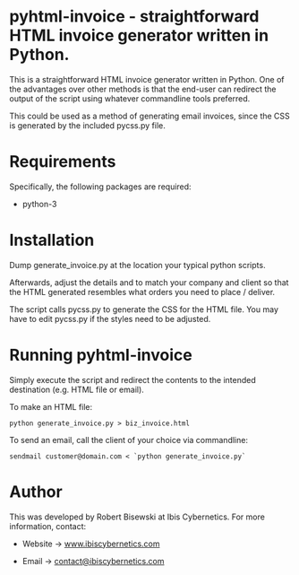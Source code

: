 # pyhtml-invoice - straightforward HTML invoice generator written in Python.

This is a straightforward HTML invoice generator written in Python. One of
the advantages over other methods is that the end-user can redirect the
output of the script using whatever commandline tools preferred.

This could be used as a method of generating email invoices, since the CSS
is generated by the included pycss.py file.


# Requirements

Specifically, the following packages are required:

* python-3 


# Installation

Dump generate_invoice.py at the location your typical python scripts.

Afterwards, adjust the details and to match your company and client so that
the HTML generated resembles what orders you need to place / deliver.

The script calls pycss.py to generate the CSS for the HTML file. You may
have to edit pycss.py if the styles need to be adjusted.


# Running pyhtml-invoice

Simply execute the script and redirect the contents to the intended
destination (e.g. HTML file or email).

To make an HTML file:

    python generate_invoice.py > biz_invoice.html

To send an email, call the client of your choice via commandline:

    sendmail customer@domain.com < `python generate_invoice.py`


# Author

This was developed by Robert Bisewski at Ibis Cybernetics. For more
information, contact:

* Website -> www.ibiscybernetics.com

* Email -> contact@ibiscybernetics.com

